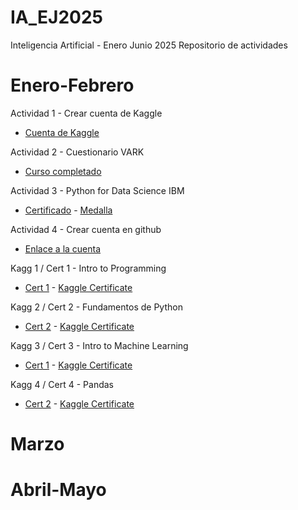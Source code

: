 # IA_EJ2025
Inteligencia Artificial - Enero Junio 2025
Repositorio de actividades

# Enero-Febrero
Actividad 1 - Crear cuenta de Kaggle
- [Cuenta de Kaggle](https://www.kaggle.com/arturogarza04)

Actividad 2 - Cuestionario VARK
- [Curso completado](./EneFeb/Actividad_2/EvidenciaVARK.png)

Actividad 3 - Python for Data Science IBM
- [Certificado](./EneFeb/Actividad_3/PY0101_Certificate.png) - [Medalla](https://www.credly.com/badges/06ab1cfa-9ed0-4700-8d3e-fde75a2906db)

Actividad 4 - Crear cuenta en github
- [Enlace a la cuenta](https://github.com/Artu-GR)

Kagg 1 / Cert 1 - Intro to Programming
- [Cert 1](./EneFeb/Cert_1/Arturo_Garza_Intro_to_Programming.png) - [Kaggle Certificate](https://www.kaggle.com/learn/certification/arturogarza04/intro-to-programming)

Kagg 2 / Cert 2 - Fundamentos de Python
- [Cert 2](./EneFeb/Cert_2/Arturo_Garza_Python.png) -  [Kaggle Certificate](https://www.kaggle.com/learn/certification/arturogarza04/python)

Kagg 3 / Cert 3 - Intro to Machine Learning
- [Cert 1](./EneFeb/Cert_3/Arturo_Garza_Intro_to_Machine_Learning.png) - [Kaggle Certificate](https://www.kaggle.com/learn/certification/arturogarza04/intro-to-machine-learning)

Kagg 4 / Cert 4 - Pandas
- [Cert 2](./EneFeb/Cert_4/Arturo_Garza_Pandas.png) -  [Kaggle Certificate](https://www.kaggle.com/learn/certification/arturogarza04/pandas)

# Marzo

# Abril-Mayo